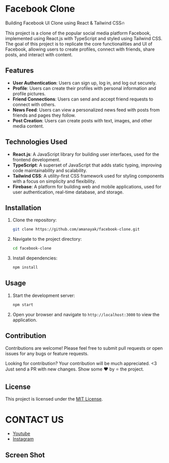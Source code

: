 # Facebook Clone
Building Facebook UI Clone using React & Tailwind CSS🔥

This project is a clone of the popular social media platform Facebook, implemented using React.js with TypeScript and styled using Tailwind CSS. The goal of this project is to replicate the core functionalities and UI of Facebook, allowing users to create profiles, connect with friends, share posts, and interact with content.

## Features
- **User Authentication**: Users can sign up, log in, and log out securely.
- **Profile**: Users can create their profiles with personal information and profile pictures.
- **Friend Connections**: Users can send and accept friend requests to connect with others.
- **News Feed**: Users can view a personalized news feed with posts from friends and pages they follow.
- **Post Creation**: Users can create posts with text, images, and other media content.

## Technologies Used
- **React.js**: A JavaScript library for building user interfaces, used for the frontend development.
- **TypeScript**: A superset of JavaScript that adds static typing, improving code maintainability and scalability.
- **Tailwind CSS**: A utility-first CSS framework used for styling components with a focus on simplicity and flexibility.
- **Firebase**: A platform for building web and mobile applications, used for user authentication, real-time database, and storage.

## Installation
1. Clone the repository:
   ```bash
   git clone https://github.com/amanayak/facebook-clone.git
   ```
2. Navigate to the project directory:
   ```bash
   cd facebook-clone
   ```
3. Install dependencies:
   ```bash
   npm install
   ```

## Usage
1. Start the development server:
   ```bash
   npm start
   ```
2. Open your browser and navigate to `http://localhost:3000` to view the application.

## Contribution
Contributions are welcome! Please feel free to submit pull requests or open issues for any bugs or feature requests.

Looking for contribution? Your contribution will be much appreciated. <3
Just send a PR with new changes.
Show some ❤️ by ⭐ the project.

## License
This project is licensed under the [MIT License](LICENSE).

# CONTACT US
- [Youtube](https://www.youtube.com/channel/UC78LjF0lONSd91BSlTVcdMw)
- [Instagram](https://www.instagram.com/letscodeeweb/)


## Screen Shot